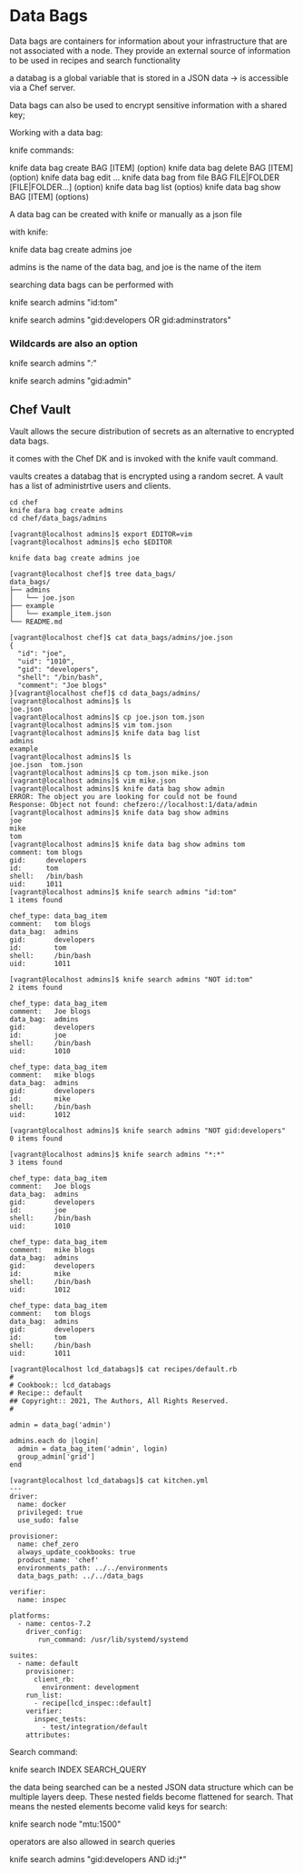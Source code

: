 

# Data Bags

Data bags are containers for information about your infrastructure that are not associated with a node.
They provide an external source of information to be used in recipes and search functionality

a databag is a global variable that is stored in a JSON data -> is accessible via a Chef server.

Data bags can also be used to encrypt sensitive information with a shared key;


Working with a data bag:

knife commands:

 knife data bag create BAG [ITEM] (option)
 knife data bag	delete BAG [ITEM] (option)
 knife data bag edit ...
 knife data bag from file BAG FILE|FOLDER [FILE|FOLDER...] (option)
 knife data bag list (optios)
 knife data bag show BAG [ITEM] (options)


A data bag can be created with knife or manually as a json file

with knife:

 knife data bag create admins joe


admins is the name of the data bag, and joe is the name of the item

searching data bags can be performed with

knife search admins "id:tom"

knife search admins "gid:developers OR gid:adminstrators"

### Wildcards are also an option 

knife search admins "*:*"

knife search admins "gid:admin"


## Chef Vault

Vault allows the secure distribution of secrets as an alternative to encrypted data bags.

it comes with the Chef DK and is invoked with the knife vault command.

vaults creates a databag that is encrypted using a random secret. A vault has a list of administrtive users and clients.

```
cd chef
knife dara bag create admins
cd chef/data_bags/admins

[vagrant@localhost admins]$ export EDITOR=vim
[vagrant@localhost admins]$ echo $EDITOR

knife data bag create admins joe

[vagrant@localhost chef]$ tree data_bags/
data_bags/
├── admins
│   └── joe.json
├── example
│   └── example_item.json
└── README.md
```

```
[vagrant@localhost chef]$ cat data_bags/admins/joe.json
{
  "id": "joe",
  "uid": "1010",
  "gid": "developers",
  "shell": "/bin/bash",
  "comment": "Joe blogs"
}[vagrant@localhost chef]$ cd data_bags/admins/
[vagrant@localhost admins]$ ls
joe.json
[vagrant@localhost admins]$ cp joe.json tom.json
[vagrant@localhost admins]$ vim tom.json
[vagrant@localhost admins]$ knife data bag list
admins
example
[vagrant@localhost admins]$ ls
joe.json  tom.json
[vagrant@localhost admins]$ cp tom.json mike.json
[vagrant@localhost admins]$ vim mike.json
[vagrant@localhost admins]$ knife data bag show admin
ERROR: The object you are looking for could not be found
Response: Object not found: chefzero://localhost:1/data/admin
[vagrant@localhost admins]$ knife data bag show admins
joe
mike
tom
[vagrant@localhost admins]$ knife data bag show admins tom
comment: tom blogs
gid:     developers
id:      tom
shell:   /bin/bash
uid:     1011
[vagrant@localhost admins]$ knife search admins "id:tom"
1 items found

chef_type: data_bag_item
comment:   tom blogs
data_bag:  admins
gid:       developers
id:        tom
shell:     /bin/bash
uid:       1011

[vagrant@localhost admins]$ knife search admins "NOT id:tom"
2 items found

chef_type: data_bag_item
comment:   Joe blogs
data_bag:  admins
gid:       developers
id:        joe
shell:     /bin/bash
uid:       1010

chef_type: data_bag_item
comment:   mike blogs
data_bag:  admins
gid:       developers
id:        mike
shell:     /bin/bash
uid:       1012

[vagrant@localhost admins]$ knife search admins "NOT gid:developers"
0 items found

[vagrant@localhost admins]$ knife search admins "*:*"
3 items found

chef_type: data_bag_item
comment:   Joe blogs
data_bag:  admins
gid:       developers
id:        joe
shell:     /bin/bash
uid:       1010

chef_type: data_bag_item
comment:   mike blogs
data_bag:  admins
gid:       developers
id:        mike
shell:     /bin/bash
uid:       1012

chef_type: data_bag_item
comment:   tom blogs
data_bag:  admins
gid:       developers
id:        tom
shell:     /bin/bash
uid:       1011
```
```
[vagrant@localhost lcd_databags]$ cat recipes/default.rb
#
# Cookbook:: lcd_databags
# Recipe:: default
## Copyright:: 2021, The Authors, All Rights Reserved.
#

admin = data_bag('admin')

admins.each do |login|
  admin = data_bag_item('admin', login)
  group_admin['grid']
end
```

```
[vagrant@localhost lcd_databags]$ cat kitchen.yml
---
driver:
  name: docker
  privileged: true
  use_sudo: false

provisioner:
  name: chef_zero
  always_update_cookbooks: true
  product_name: 'chef'
  environments_path: ../../environments
  data_bags_path: ../../data_bags

verifier:
  name: inspec

platforms:
  - name: centos-7.2
    driver_config:
       run_command: /usr/lib/systemd/systemd

suites:
  - name: default
    provisioner:
      client_rb:
        environment: development
    run_list:
      - recipe[lcd_inspec::default]
    verifier:
      inspec_tests:
        - test/integration/default
    attributes:
```

Search command:

knife search INDEX SEARCH_QUERY

the data being searched can be a nested JSON data structure which can be multiple layers deep. These nested fields become flattened for search.
That means the nested elements become valid keys for search:

knife search node "mtu:1500"

operators are also allowed in search queries

knife search admins "gid:developers AND id:j*"


